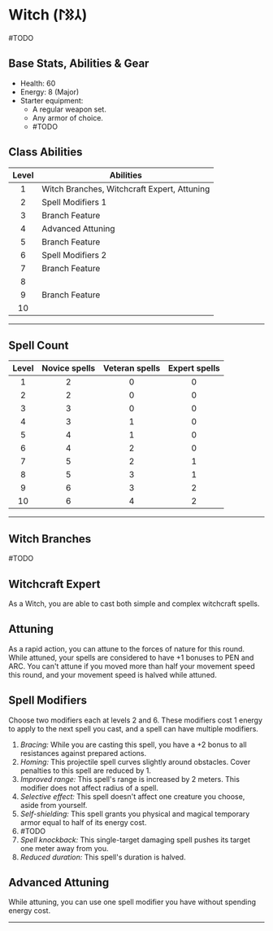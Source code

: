 # Witch (𐰲𐰑𐰃)
#TODO 

## Base Stats, Abilities & Gear
* Health: 60
* Energy: 8 (Major)
* Starter equipment:
    * A regular weapon set.
    * Any armor of choice.
    * #TODO 

## Class Abilities
| Level | Abilities |
| :--: | ---- |
| 1 | Witch Branches, Witchcraft Expert, Attuning |
| 2 | Spell Modifiers 1 |
| 3 | Branch Feature |
| 4 | Advanced Attuning |
| 5 | Branch Feature |
| 6 | Spell Modifiers 2 |
| 7 | Branch Feature |
| 8 |  |
| 9 | Branch Feature |
| 10 |  |

---
## Spell Count
Level |   Novice spells   |  Veteran spells  | Expert spells
:---: | :---: | :---: | :---:
1 | 2| 0| 0       
2 | 2| 0| 0       
3 | 3| 0| 0       
4 | 3| 1| 0       
5 | 4| 1| 0       
6 | 4| 2| 0       
7 | 5| 2| 1       
8 | 5| 3| 1       
9 | 6| 3| 2       
10| 6| 4| 2       

---
## Witch Branches
#TODO 

## Witchcraft Expert
As a Witch, you are able to cast both simple and complex witchcraft spells.

## Attuning
As a rapid action, you can attune to the forces of nature for this round. While attuned, your spells are considered to have +1 bonuses to PEN and ARC. You can't attune if you moved more than half your movement speed this round, and your movement speed is halved while attuned.

## Spell Modifiers
Choose two modifiers each at levels 2 and 6. 
These modifiers cost 1 energy to apply to the next spell you cast, and a spell can have multiple modifiers.
1. *Bracing:* While you are casting this spell, you have a +2 bonus to all resistances against prepared actions. 
2. *Homing:* This projectile spell curves slightly around obstacles. Cover penalties to this spell are reduced by 1.
3. *Improved range:* This spell's range is increased by 2 meters. This modifier does not affect radius of a spell.
4. *Selective effect:* This spell doesn't affect one creature you choose, aside from yourself.
5. *Self-shielding:* This spell grants you physical and magical temporary armor equal to half of its energy cost.
6. #TODO 
7. *Spell knockback:* This single-target damaging spell pushes its target one meter away from you. 
8. *Reduced duration:* This spell's duration is halved.

## Advanced Attuning
While attuning, you can use one spell modifier you have without spending energy cost.



---
